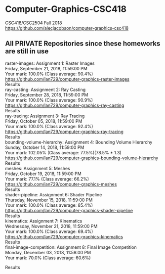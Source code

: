 # Computer-Graphics-CSC418  
CSC418/CSC2504 Fall 2018  
https://github.com/alecjacobson/computer-graphics-csc418  

## All PRIVATE Repositories since these homeworks are still in use
raster-images: Assignment 1: Raster Images  
Friday, September 21, 2018, 11:59:00 PM  
Your mark: 100.0% (Class average: 90.4%)  
https://github.com/Ian729/computer-graphics-raster-images  
Results  
ray-casting: Assignment 2: Ray Casting  
Friday, September 28, 2018, 11:59:00 PM  
Your mark: 100.0% (Class average: 90.9%)  
https://github.com/Ian729/computer-graphics-ray-casting  
Results  
ray-tracing: Assignment 3: Ray Tracing  
Friday, October 05, 2018, 11:59:00 PM  
Your mark: 100.0% (Class average: 92.4%)  
https://github.com/Ian729/computer-graphics-ray-tracing  
Results  
bounding-volume-hierarchy: Assignment 4: Bounding Volume Hierarchy  
Sunday, October 14, 2018, 11:59:00 PM  
Your mark: 102.05% (Class average: 77.5%)(78.5% * 1.3)  
https://github.com/Ian729/computer-graphics-bounding-volume-hierarchy  
Results  
meshes: Assignment 5: Meshes  
Friday, October 19, 2018, 11:59:00 PM  
Your mark: 77.1% (Class average: 66.2%)  
https://github.com/ian729/computer-graphics-meshes  
Results  
shader-pipeline: Assignment 6: Shader Pipeline  
Thursday, November 15, 2018, 11:59:00 PM  
Your mark: 100.0% (Class average: 85.4%)  
https://github.com/Ian729/computer-graphics-shader-pipeline  
Results  
kinematics: Assignment 7: Kinematics  
Wednesday, November 21, 2018, 11:59:00 PM  
Your mark: 100.0% (Class average: 69.4%)  
https://github.com/Ian729/computer-graphics-kinematics  
Results  
final-image-competition: Assignment 8: Final Image Competition  
Monday, December 03, 2018, 11:59:00 PM  
Your mark: 70.0% (Class average: 60.6%)  
  
Results
